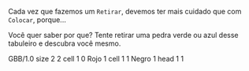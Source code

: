 Cada vez que fazemos um `Retirar`, devemos ter mais cuidado que com `Colocar`, porque...

Você quer saber por que? Tente retirar uma pedra verde ou azul desse tabuleiro e descubra você mesmo.

<gs-board>
  GBB/1.0
    size 2 2
    cell 1 0 Rojo 1
    cell 1 1 Negro 1
    head 1 1
</gs-board>
